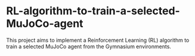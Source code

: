 # RL-algorithm-to-train-a-selected-MuJoCo-agent
This project aims to implement a Reinforcement Learning (RL) algorithm to train a selected MuJoCo agent from the Gymnasium environments. 
